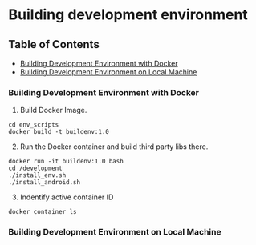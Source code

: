 # Building development environment

## Table of Contents
 * [Building Development Environment with Docker](*building-development-environment-with-docker)
 * [Building Development Environment on Local Machine](*building-development-environment-on-local-machine)



### Building Development Environment with Docker
1. Build Docker Image.
```
cd env_scripts
docker build -t buildenv:1.0
```

2. Run the Docker container and build third party libs there.
```
docker run -it buildenv:1.0 bash
cd /development
./install_env.sh
./install_android.sh
```

3. Indentify active container ID
```
docker container ls
```

### Building Development Environment on Local Machine